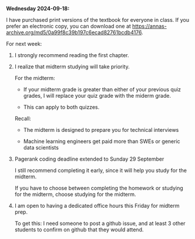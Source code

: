 
**Wednesday 2024-09-18:**

I have purchased print versions of the textbook for everyone in class.
If you prefer an electronic copy, you can download one at <https://annas-archive.org/md5/0a99f8c39b197c6ecad82761bcdb4176>.

For next week:
1. I strongly recommend reading the first chapter.
1. I realize that midterm studying will take priority.
   
   For the midterm:

   * If your midterm grade is greater than either of your previous quiz grades, I will replace your quiz grade with the miderm grade.

   * This can apply to both quizzes.

   Recall:

   * The midterm is designed to prepare you for technical interviews

   * Machine learning engineers get paid more than SWEs or generic data scientists

1. Pagerank coding deadline extended to Sunday 29 September

    I still recommend completing it early, since it will help you study for the midterm.

    If you have to choose between completing the homework or studying for the midterm,
    choose studying for the midterm.

1. I am open to having a dedicated office hours this Friday for midterm prep.

    To get this: I need someone to post a github issue, and at least 3 other students to confirm on github that they would attend.
